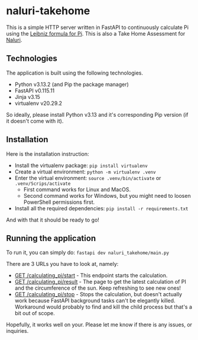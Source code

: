 # naluri-takehome
This is a simple HTTP server written in FastAPI to continuously calculate Pi using the [Leibniz formula for Pi](https://en.wikipedia.org/wiki/Leibniz_formula_for_%CF%80). This is also a Take Home Assessment for [Naluri](https://www.naluri.life/). 

## Technologies
The application is built using the following technologies.

- Python v3.13.2 (and Pip the package manager)
- FastAPI v0.115.11
- Jinja v3.15
- virtualenv v20.29.2

So ideally, please install Python v3.13 and it's corresponding Pip version (if it doesn't come with it).

## Installation
Here is the installation instruction:

- Install the virtualenv package: `pip install virtualenv`
- Create a virtual environment: `python -m virtualenv .venv`
- Enter the virtual environment: `source .venv/bin/activate` or `.venv/Scrips/activate`
    - First command works for Linux and MacOS.
    - Second command works for Windows, but you might need to loosen PowerShell permissions first.
- Install all the required dependencies: `pip install -r requirements.txt`

And with that it should be ready to go!

## Running the application
To run it, you can simply do: `fastapi dev naluri_takehome/main.py`

There are 3 URLs you have to look at, namely:

- [GET /calculating_pi/start](http://127.0.0.1:8000/calculating_pi/start) - This endpoint starts the calculation.
- [GET /calculating_pi/result](http://127.0.0.1:8000/calculating_pi/result) - The page to get the latest calculation of PI and the circumference of the sun. Keep refreshing to see new ones! 
- [GET /calculating_pi/stop](http://127.0.0.1:8000/calculating_pi/stop) - Stops the calculation, but doesn't actually work because FastAPI background tasks can't be elegantly killed. Workaround would probably to find and kill the child process but that's a bit out of scope.

Hopefully, it works well on your. Please let me know if there is any issues, or inquiries.